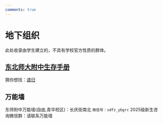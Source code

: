 ```yaml
---
comments: true
---
```


# 地下组织

此处收录由学生建立的，不具有学校官方性质的群体。

## [东北师大附中生存手册](https://ziyou-qinghua.github.io)

猜你想找：[递归](https://www.bing.com/search?q=%E9%80%92%E5%BD%92)

## 万能墙
东师附中万能墙(自由,青华校区)：长庆街南北 `微信号：sdfz_ybgrc` 
2025级新生咨询微信群：请联系万能墙
